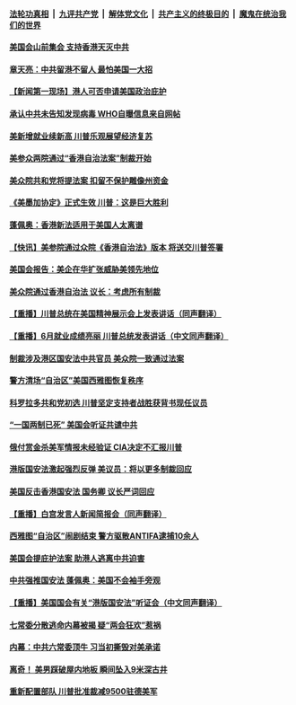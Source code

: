 ####  [法轮功真相](../../../../basic/blob/master/README.md?t=07032302) &nbsp;|&nbsp; [九评共产党](../../../../9ping.md/blob/master/README.md?t=07032302) &nbsp;|&nbsp; [解体党文化](../../../../jtdwh.md/blob/master/README.md?t=07032302)  &nbsp;|&nbsp; [共产主义的终极目的](../../../../gczydzjmd.md/blob/master/README.md?t=07032302) &nbsp;|&nbsp; [魔鬼在统治我们的世界](../../../../mgztzwmdsj.md/blob/master/README.md?t=07032302) 

#### [美国会山前集会 支持香港天灭中共](../pages/prog203/a102885148.md?t=07032302) 

#### [章天亮：中共留港不留人 最怕美国一大招](../pages/prog203/a102884985.md?t=07032302) 

#### [【新闻第一现场】港人可否申请美国政治庇护](../pages/prog203/a102884980.md?t=07032302) 

#### [承认中共未告知发现病毒 WHO自曝信息来自网帖](../pages/prog203/a102884864.md?t=07032302) 

#### [美新增就业续新高 川普乐观展望经济复苏](../pages/prog203/a102884724.md?t=07032302) 

#### [美参众两院通过“香港自治法案”制裁开始](../pages/prog203/a102884752.md?t=07032302) 

#### [美众院共和党将提法案 扣留不保护雕像州资金](../pages/prog203/a102884701.md?t=07032302) 

#### [《美墨加协定》正式生效 川普：这是巨大胜利](../pages/prog203/a102884640.md?t=07032302) 

#### [蓬佩奥：香港新法适用于美国人太离谱](../pages/prog203/a102884625.md?t=07032302) 

#### [【快讯】美参院通过众院《香港自治法》版本 将送交川普签署](../pages/prog203/a102884621.md?t=07032302) 

#### [美国会报告：美企在华扩张威胁美领先地位](../pages/prog203/a102884586.md?t=07032302) 

#### [美众院通过香港自治法 议长：考虑所有制裁](../pages/prog203/a102884559.md?t=07032302) 

#### [【重播】川普总统在美国精神展示会上发表讲话（同声翻译）](../pages/prog203/a102884550.md?t=07032302) 

#### [【重播】6月就业成绩亮丽 川普总统发表讲话（中文同声翻译）](../pages/prog203/a102884505.md?t=07032302) 

#### [制裁涉及港区国安法中共官员 美众院一致通过法案](../pages/prog203/a102884123.md?t=07032302) 

#### [警方清场“自治区”美国西雅图恢复秩序](../pages/prog203/a102883801.md?t=07032302) 

#### [科罗拉多共和党初选 川普坚定支持者战胜获背书现任议员](../pages/prog203/a102884023.md?t=07032302) 

#### [“一国两制已死”  美国会听证共谴中共](../pages/prog203/a102883863.md?t=07032302) 

#### [俄付赏金杀美军情报未经验证 CIA决定不汇报川普](../pages/prog203/a102883821.md?t=07032302) 

#### [港版国安法激起强烈反弹 美议员：将以更多制裁回应](../pages/prog203/a102883773.md?t=07032302) 

#### [美国反击香港国安法 国务卿 议长严词回应](../pages/prog203/a102883827.md?t=07032302) 

#### [【重播】白宫发言人新闻简报会（同声翻译）](../pages/prog203/a102883799.md?t=07032302) 

#### [西雅图“自治区”闹剧结束 警方驱散ANTIFA逮捕10余人](../pages/prog203/a102883747.md?t=07032302) 

#### [美国会提庇护法案 助港人逃离中共迫害](../pages/prog203/a102883708.md?t=07032302) 

#### [中共强推国安法 蓬佩奥：美国不会袖手旁观](../pages/prog203/a102883689.md?t=07032302) 

#### [【重播】美国国会有关“港版国安法”听证会（中文同声翻译）](../pages/prog203/a102883615.md?t=07032302) 

#### [七常委分散逃命内幕被揭 疑“两会狂欢”惹祸](../pages/prog203/a102883519.md?t=07032302) 

#### [内幕：中共六常委顶牛 习当初撕毁对美承诺](../pages/prog203/a102883417.md?t=07032302) 

#### [离奇！ 美男踩破屋内地板 瞬间坠入9米深古井](../pages/prog203/a102883487.md?t=07032302) 

#### [重新配置部队 川普批准裁减9500驻德美军](../pages/prog203/a102883297.md?t=07032302) 

